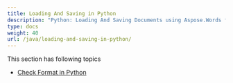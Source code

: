 ```yaml
---
title: Loading And Saving in Python
description: "Python: Loading And Saving Documents using Aspose.Words for Java."
type: docs
weight: 40
url: /java/loading-and-saving-in-python/
---
```


This section has following topics

- [Check Format in Python](/words/java/check-format-in-python/)

